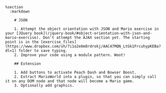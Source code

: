     %section
      :markdown

        # JSON

        1. Attempt the object orientation with JSON and Mario exercise in your [JQuery book](/jquery-book/#object-orientation-with-json-and-mario-exercise). Don't attempt the AJAX section yet. The starting point is in the [exercise_files](https://www.dropbox.com/sh/7i1o2e6m8rdrokj/AAC47MQN_LtGk1FrcuhypKEBa?dl=1) folder to save typing.
        2. Improve your code using a module pattern. Woot!

        ## Extension

        1. Add buttons to activate Peach Dash and Bowser Boost.
        2. Extract MarioWorld into a plugin, so that you can simply call it on any DOM node and that node will become a Mario game.
        3. Optionally add graphics.
